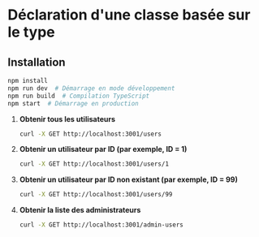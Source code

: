 # Déclaration d'une classe basée sur le type

## Installation
```bash
npm install
npm run dev  # Démarrage en mode développement
npm run build  # Compilation TypeScript
npm start  # Démarrage en production
```



1. **Obtenir tous les utilisateurs**
   ```bash
   curl -X GET http://localhost:3001/users
   ```

2. **Obtenir un utilisateur par ID (par exemple, ID = 1)**
   ```bash
   curl -X GET http://localhost:3001/users/1
   ```

3. **Obtenir un utilisateur par ID non existant (par exemple, ID = 99)**
   ```bash
   curl -X GET http://localhost:3001/users/99
   ```

4. **Obtenir la liste des administrateurs**
   ```bash
   curl -X GET http://localhost:3001/admin-users
   ```
